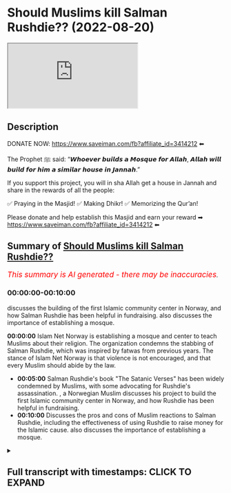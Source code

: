 # Should Muslims kill Salman Rushdie?? (2022-08-20)

<iframe loading='lazy' allow='autoplay' src='https://www.youtube.com/embed/2z1J6ydYTYw'></iframe>

## Description

DONATE NOW: <https://www.saveiman.com/fb?affiliate_id=3414212> ⬅

The Prophet ﷺ said: “𝙒𝙝𝙤𝙚𝙫𝙚𝙧 𝙗𝙪𝙞𝙡𝙙𝙨 𝙖 𝙈𝙤𝙨𝙦𝙪𝙚 𝙛𝙤𝙧 𝘼𝙡𝙡𝙖𝙝, 𝘼𝙡𝙡𝙖𝙝 𝙬𝙞𝙡𝙡 𝙗𝙪𝙞𝙡𝙙 𝙛𝙤𝙧 𝙝𝙞𝙢 𝙖 𝙨𝙞𝙢𝙞𝙡𝙖𝙧 𝙝𝙤𝙪𝙨𝙚 𝙞𝙣 𝙅𝙖𝙣𝙣𝙖𝙝.”

If you support this project, you will in sha Allah get a house in Jannah and share in the rewards of all the people:

✅ Praying in the Masjid!
✅ Making Dhikr!
✅ Memorizing the Qur’an!

Please donate and help establish this Masjid and earn your reward ➡ <https://www.saveiman.com/fb?affiliate_id=3414212> ⬅

## Summary of [Should Muslims kill Salman Rushdie??](https://www.youtube.com/watch?v=2z1J6ydYTYw)

*<span style="color:red; font-size:125%">This summary is AI generated - there may be inaccuracies</span>. [](/)*

### <a onclick="modifyYTiframeseektime('0')">00:00:00-00:10:00</a>

discusses the building of the first Islamic community center in Norway, and how Salman Rushdie has been helpful in fundraising.  also discusses the importance of establishing a mosque.

**<a onclick="modifyYTiframeseektime('0')">00:00:00</a>** Islam Net Norway is establishing a mosque and center to teach Muslims about their religion. The organization condemns the stabbing of Salman Rushdie, which was inspired by fatwas from previous years. The stance of Islam Net Norway is that violence is not encouraged, and that every Muslim should abide by the law.

* **<a onclick="modifyYTiframeseektime('300')">00:05:00</a>** Salman Rushdie's book "The Satanic Verses" has been widely condemned by Muslims, with some advocating for Rushdie's assassination. , a Norwegian Muslim discusses his project to build the first Islamic community center in Norway, and how Rushdie has been helpful in fundraising.
* **<a onclick="modifyYTiframeseektime('600')">00:10:00</a>** Discusses the pros and cons of Muslim reactions to Salman Rushdie, including the effectiveness of using Rushdie to raise money for the Islamic cause.  also discusses the importance of establishing a mosque.

<details><summary><h2>Full transcript with timestamps: CLICK TO EXPAND</h2></summary>

<a onclick="modifyYTiframeseektime('0')">0:00:00</a> your brothers and sisters in islam net  
<a onclick="modifyYTiframeseektime('2')">0:00:02</a> from norway are establishing a masjid a  
<a onclick="modifyYTiframeseektime('5')">0:00:05</a> dawa center  
<a onclick="modifyYTiframeseektime('6')">0:00:06</a> this center this masjid this educational  
<a onclick="modifyYTiframeseektime('9')">0:00:09</a> institution will act like a beacon of  
<a onclick="modifyYTiframeseektime('12')">0:00:12</a> light calling the muslims in norway back  
<a onclick="modifyYTiframeseektime('15')">0:00:15</a> to the essence of islam so give  
<a onclick="modifyYTiframeseektime('17')">0:00:17</a> generously and allah azzawajal will give  
<a onclick="modifyYTiframeseektime('19')">0:00:19</a> you even more  
<a onclick="modifyYTiframeseektime('22')">0:00:22</a> assalamu alaikum  
<a onclick="modifyYTiframeseektime('24')">0:00:24</a> how are you guys doing  
<a onclick="modifyYTiframeseektime('26')">0:00:26</a> i'm joined with fahad from islam net you  
<a onclick="modifyYTiframeseektime('30')">0:00:30</a> may be familiar with some of the  
<a onclick="modifyYTiframeseektime('31')">0:00:31</a> advertisements that we've been doing for  
<a onclick="modifyYTiframeseektime('33')">0:00:33</a> islam net  
<a onclick="modifyYTiframeseektime('34')">0:00:34</a> trying to raise money for  
<a onclick="modifyYTiframeseektime('37')">0:00:37</a> the dawa center which we'll maybe talk  
<a onclick="modifyYTiframeseektime('38')">0:00:38</a> about a little bit later on in norway  
<a onclick="modifyYTiframeseektime('41')">0:00:41</a> it's one of its kind it's a very  
<a onclick="modifyYTiframeseektime('43')">0:00:43</a> important establishment which master  
<a onclick="modifyYTiframeseektime('45')">0:00:45</a> muslims need to contribute to  
<a onclick="modifyYTiframeseektime('47')">0:00:47</a> but today we want to get started maybe  
<a onclick="modifyYTiframeseektime('50')">0:00:50</a> with  
<a onclick="modifyYTiframeseektime('51')">0:00:51</a> the recent events that took place  
<a onclick="modifyYTiframeseektime('54')">0:00:54</a> with the stabbing of salman rushdie  
<a onclick="modifyYTiframeseektime('57')">0:00:57</a> now as a leader of an organization  
<a onclick="modifyYTiframeseektime('60')">0:01:00</a> fahad  
<a onclick="modifyYTiframeseektime('61')">0:01:01</a> and as a muslim of course  
<a onclick="modifyYTiframeseektime('63')">0:01:03</a> do you condemn this action that was  
<a onclick="modifyYTiframeseektime('65')">0:01:05</a> being inspired by the fatwas of 19  
<a onclick="modifyYTiframeseektime('68')">0:01:08</a> whenever it was in 79 whenever the hell  
<a onclick="modifyYTiframeseektime('71')">0:01:11</a> it was  
<a onclick="modifyYTiframeseektime('72')">0:01:12</a> 1999  
<a onclick="modifyYTiframeseektime('76')">0:01:16</a> do you condemn that  
<a onclick="modifyYTiframeseektime('77')">0:01:17</a> our stance on this matter is clear and  
<a onclick="modifyYTiframeseektime('79')">0:01:19</a> it's always been clear that we are not  
<a onclick="modifyYTiframeseektime('82')">0:01:22</a> encouraging violence we do not encourage  
<a onclick="modifyYTiframeseektime('84')">0:01:24</a> anyone to act in this way we believe  
<a onclick="modifyYTiframeseektime('87')">0:01:27</a> that every muslim should abide by the  
<a onclick="modifyYTiframeseektime('89')">0:01:29</a> laws and do whatever they can according  
<a onclick="modifyYTiframeseektime('92')">0:01:32</a> to the prophet if you care if you see a  
<a onclick="modifyYTiframeseektime('94')">0:01:34</a> moon you change it with your hand and if  
<a onclick="modifyYTiframeseektime('96')">0:01:36</a> you can't then you change it with your  
<a onclick="modifyYTiframeseektime('98')">0:01:38</a> mouth so  
<a onclick="modifyYTiframeseektime('99')">0:01:39</a> obviously  
<a onclick="modifyYTiframeseektime('100')">0:01:40</a> our role here as muslims in the west  
<a onclick="modifyYTiframeseektime('102')">0:01:42</a> would be to change  
<a onclick="modifyYTiframeseektime('104')">0:01:44</a> or speak out against these vile  
<a onclick="modifyYTiframeseektime('107')">0:01:47</a> insults that this individual has come  
<a onclick="modifyYTiframeseektime('109')">0:01:49</a> with against the prophet saws against  
<a onclick="modifyYTiframeseektime('111')">0:01:51</a> the wives of the prophet  
<a onclick="modifyYTiframeseektime('115')">0:01:55</a> it's right to mention that you know  
<a onclick="modifyYTiframeseektime('119')">0:01:59</a> first of all i think there's a lot of  
<a onclick="modifyYTiframeseektime('120')">0:02:00</a> kind of cutting and pasting going on  
<a onclick="modifyYTiframeseektime('122')">0:02:02</a> there's a lot of going into history and  
<a onclick="modifyYTiframeseektime('124')">0:02:04</a> classical books of jurisprudence islamic  
<a onclick="modifyYTiframeseektime('126')">0:02:06</a> jurisprudence  
<a onclick="modifyYTiframeseektime('127')">0:02:07</a> where you know certain fat words have  
<a onclick="modifyYTiframeseektime('129')">0:02:09</a> been given maybe a thousand years ago  
<a onclick="modifyYTiframeseektime('131')">0:02:11</a> um about the blasphemy laws and so on  
<a onclick="modifyYTiframeseektime('133')">0:02:13</a> which by the way are a matter of  
<a onclick="modifyYTiframeseektime('135')">0:02:15</a> difference of opinion this is something  
<a onclick="modifyYTiframeseektime('137')">0:02:17</a> which  
<a onclick="modifyYTiframeseektime('138')">0:02:18</a> mentions quite clearly  
<a onclick="modifyYTiframeseektime('140')">0:02:20</a> of uh  
<a onclick="modifyYTiframeseektime('142')">0:02:22</a> there's a very famous  
<a onclick="modifyYTiframeseektime('143')">0:02:23</a> uh hadith of the prophet muhammad where  
<a onclick="modifyYTiframeseektime('146')">0:02:26</a> in bahadis mentioned that he's walking  
<a onclick="modifyYTiframeseektime('148')">0:02:28</a> with his wife and some jews came to him  
<a onclick="modifyYTiframeseektime('150')">0:02:30</a> the hostile individuals they were who  
<a onclick="modifyYTiframeseektime('153')">0:02:33</a> said to him assalamu alaikum  
<a onclick="modifyYTiframeseektime('155')">0:02:35</a> death be upon you  
<a onclick="modifyYTiframeseektime('156')">0:02:36</a> and he was wonder and then responded his  
<a onclick="modifyYTiframeseektime('159')">0:02:39</a> wife responded in a very  
<a onclick="modifyYTiframeseektime('160')">0:02:40</a> elaborative way and then he stopped at  
<a onclick="modifyYTiframeseektime('163')">0:02:43</a> the prophet muhammad we said that  
<a onclick="modifyYTiframeseektime('165')">0:02:45</a> you know just  
<a onclick="modifyYTiframeseektime('166')">0:02:46</a> just say walaikum you know just saying  
<a onclick="modifyYTiframeseektime('168')">0:02:48</a> upon you  
<a onclick="modifyYTiframeseektime('169')">0:02:49</a> and then he he went into a discussion  
<a onclick="modifyYTiframeseektime('171')">0:02:51</a> about an ethical discussion he said that  
<a onclick="modifyYTiframeseektime('179')">0:02:59</a> that there was nothing there was not  
<a onclick="modifyYTiframeseektime('180')">0:03:00</a> goodness in anything in fact it was  
<a onclick="modifyYTiframeseektime('182')">0:03:02</a> removed  
<a onclick="modifyYTiframeseektime('183')">0:03:03</a> of course that that would uh  
<a onclick="modifyYTiframeseektime('186')">0:03:06</a> that if it was in it if kindness and  
<a onclick="modifyYTiframeseektime('188')">0:03:08</a> gentleness was in that thing  
<a onclick="modifyYTiframeseektime('190')">0:03:10</a> that it would beautify and if it was  
<a onclick="modifyYTiframeseektime('191')">0:03:11</a> removed from it it would make it ugly  
<a onclick="modifyYTiframeseektime('193')">0:03:13</a> and a very  
<a onclick="modifyYTiframeseektime('195')">0:03:15</a> similar hadith of the prophet muhammed  
<a onclick="modifyYTiframeseektime('198')">0:03:18</a> some individuals  
<a onclick="modifyYTiframeseektime('199')">0:03:19</a> from quraish the pagan arabs at the time  
<a onclick="modifyYTiframeseektime('201')">0:03:21</a> were attacking the prophet calling him  
<a onclick="modifyYTiframeseektime('202')">0:03:22</a> within them calling him the dispraised  
<a onclick="modifyYTiframeseektime('204')">0:03:24</a> one  
<a onclick="modifyYTiframeseektime('205')">0:03:25</a> and he responded by um  
<a onclick="modifyYTiframeseektime('208')">0:03:28</a> by saying that  
<a onclick="modifyYTiframeseektime('209')">0:03:29</a> uh  
<a onclick="modifyYTiframeseektime('216')">0:03:36</a> they are attacking this individual  
<a onclick="modifyYTiframeseektime('218')">0:03:38</a> called them they dispraised one and i'm  
<a onclick="modifyYTiframeseektime('219')">0:03:39</a> muhammad i'm the praised one  
<a onclick="modifyYTiframeseektime('222')">0:03:42</a> they so in other words there is some  
<a onclick="modifyYTiframeseektime('225')">0:03:45</a> legitimacy in in saying that when the  
<a onclick="modifyYTiframeseektime('227')">0:03:47</a> prophet  
<a onclick="modifyYTiframeseektime('228')">0:03:48</a> the way he would deal with insults  
<a onclick="modifyYTiframeseektime('230')">0:03:50</a> wasn't a narcissistic control way it was  
<a onclick="modifyYTiframeseektime('234')">0:03:54</a> a very controlled and strategic manner  
<a onclick="modifyYTiframeseektime('235')">0:03:55</a> where if it had an impact on the polity  
<a onclick="modifyYTiframeseektime('237')">0:03:57</a> and the particular situation at a time  
<a onclick="modifyYTiframeseektime('241')">0:04:01</a> then a harsh action would be taken yes  
<a onclick="modifyYTiframeseektime('244')">0:04:04</a> but if it didn't it would a harsh action  
<a onclick="modifyYTiframeseektime('246')">0:04:06</a> would not be taken he wasn't faced he  
<a onclick="modifyYTiframeseektime('247')">0:04:07</a> hand-waved this whole situation off  
<a onclick="modifyYTiframeseektime('250')">0:04:10</a> but of course someone will say well  
<a onclick="modifyYTiframeseektime('251')">0:04:11</a> there are classical opinions they even  
<a onclick="modifyYTiframeseektime('252')">0:04:12</a> tell wrote a whole book called the sun  
<a onclick="modifyYTiframeseektime('256')">0:04:16</a> rasool  
<a onclick="modifyYTiframeseektime('257')">0:04:17</a> and that the unsheathed sword on the the  
<a onclick="modifyYTiframeseektime('259')">0:04:19</a> one who insults the prophet and so on  
<a onclick="modifyYTiframeseektime('261')">0:04:21</a> and  
<a onclick="modifyYTiframeseektime('262')">0:04:22</a> so many people in different schools of  
<a onclick="modifyYTiframeseektime('263')">0:04:23</a> thought have spoken about the capital  
<a onclick="modifyYTiframeseektime('265')">0:04:25</a> punishment for those who attack  
<a onclick="modifyYTiframeseektime('267')">0:04:27</a> the prophet muhammad assault him  
<a onclick="modifyYTiframeseektime('269')">0:04:29</a> but this is taking something which is  
<a onclick="modifyYTiframeseektime('271')">0:04:31</a> abstract the abstract hokum and trying  
<a onclick="modifyYTiframeseektime('274')">0:04:34</a> to apply it on uh today so that  
<a onclick="modifyYTiframeseektime('276')">0:04:36</a> the real truth is that even tamiya  
<a onclick="modifyYTiframeseektime('278')">0:04:38</a> himself the same person who wrote this  
<a onclick="modifyYTiframeseektime('279')">0:04:39</a> book  
<a onclick="modifyYTiframeseektime('280')">0:04:40</a> as well as um you know the scholars of  
<a onclick="modifyYTiframeseektime('283')">0:04:43</a> today  
<a onclick="modifyYTiframeseektime('284')">0:04:44</a> don't just look at  
<a onclick="modifyYTiframeseektime('285')">0:04:45</a> acam or rulings in abstraction this  
<a onclick="modifyYTiframeseektime('287')">0:04:47</a> manner what they do is they look at the  
<a onclick="modifyYTiframeseektime('290')">0:04:50</a> ruling in conjunction with the reality  
<a onclick="modifyYTiframeseektime('293')">0:04:53</a> around them and that's why you'll find  
<a onclick="modifyYTiframeseektime('295')">0:04:55</a> that in relation to this matter of  
<a onclick="modifyYTiframeseektime('296')">0:04:56</a> blaspheming  
<a onclick="modifyYTiframeseektime('298')">0:04:58</a> uh  
<a onclick="modifyYTiframeseektime('299')">0:04:59</a> in western lands like ours and you know  
<a onclick="modifyYTiframeseektime('302')">0:05:02</a> where there's you know laws and places  
<a onclick="modifyYTiframeseektime('304')">0:05:04</a> on  
<a onclick="modifyYTiframeseektime('305')">0:05:05</a> the main the major centers of islamic  
<a onclick="modifyYTiframeseektime('307')">0:05:07</a> power have uh maintained that actually  
<a onclick="modifyYTiframeseektime('310')">0:05:10</a> there's a great master or detriment a  
<a onclick="modifyYTiframeseektime('312')">0:05:12</a> communal detriment into like you said  
<a onclick="modifyYTiframeseektime('314')">0:05:14</a> you know trying to challenge the law in  
<a onclick="modifyYTiframeseektime('316')">0:05:16</a> this in this vigilante way  
<a onclick="modifyYTiframeseektime('318')">0:05:18</a> and so we would say that when they ask  
<a onclick="modifyYTiframeseektime('320')">0:05:20</a> us about  
<a onclick="modifyYTiframeseektime('321')">0:05:21</a> the condemnation of this kind of uh  
<a onclick="modifyYTiframeseektime('324')">0:05:24</a> thing of individual doing this kind of  
<a onclick="modifyYTiframeseektime('326')">0:05:26</a> things but we do so on the basis of  
<a onclick="modifyYTiframeseektime('328')">0:05:28</a> sharia consequently quite frankly sharia  
<a onclick="modifyYTiframeseektime('330')">0:05:30</a> consequentialism that is to say the cost  
<a onclick="modifyYTiframeseektime('332')">0:05:32</a> benefit analysis and that's a fine  
<a onclick="modifyYTiframeseektime('334')">0:05:34</a> ethical standard actually one that the  
<a onclick="modifyYTiframeseektime('336')">0:05:36</a> whole of philosophical liberalism is  
<a onclick="modifyYTiframeseektime('338')">0:05:38</a> based on it unless of course we're  
<a onclick="modifyYTiframeseektime('339')">0:05:39</a> looking at immanuel kant's type of uh  
<a onclick="modifyYTiframeseektime('342')">0:05:42</a> social um liberalism but the the point  
<a onclick="modifyYTiframeseektime('345')">0:05:45</a> is therefore it can be condemnable on  
<a onclick="modifyYTiframeseektime('346')">0:05:46</a> the basis of breach of the peace  
<a onclick="modifyYTiframeseektime('349')">0:05:49</a> uh on the basis of mafsa detriment  
<a onclick="modifyYTiframeseektime('352')">0:05:52</a> on the basis of this is something which  
<a onclick="modifyYTiframeseektime('354')">0:05:54</a> is a barrier to entering the tower on  
<a onclick="modifyYTiframeseektime('356')">0:05:56</a> the basis that this is something which  
<a onclick="modifyYTiframeseektime('357')">0:05:57</a> threatens the muslims it can be  
<a onclick="modifyYTiframeseektime('358')">0:05:58</a> condemned in all those bases and we do  
<a onclick="modifyYTiframeseektime('360')">0:06:00</a> condemn it and that's not our strategy  
<a onclick="modifyYTiframeseektime('362')">0:06:02</a> it's not our way  
<a onclick="modifyYTiframeseektime('363')">0:06:03</a> in dealing with individuals that insult  
<a onclick="modifyYTiframeseektime('365')">0:06:05</a> the prophet  
<a onclick="modifyYTiframeseektime('366')">0:06:06</a> the the very purpose of salman rushdie  
<a onclick="modifyYTiframeseektime('368')">0:06:08</a> writing his book is to diminish the  
<a onclick="modifyYTiframeseektime('371')">0:06:11</a> religion of islam diminish the the  
<a onclick="modifyYTiframeseektime('373')">0:06:13</a> truthfulness of the prophethood of the  
<a onclick="modifyYTiframeseektime('375')">0:06:15</a> prophet saw sallam and now his book is  
<a onclick="modifyYTiframeseektime('378')">0:06:18</a> has become a bestseller it's an amazon  
<a onclick="modifyYTiframeseektime('380')">0:06:20</a> bestseller so his lies about the prophet  
<a onclick="modifyYTiframeseektime('383')">0:06:23</a> saws his insults to the prophet saws  
<a onclick="modifyYTiframeseektime('386')">0:06:26</a> wives are now just being spread when  
<a onclick="modifyYTiframeseektime('388')">0:06:28</a> someone does these kinds of acts this  
<a onclick="modifyYTiframeseektime('391')">0:06:31</a> taking the law in their own hands it  
<a onclick="modifyYTiframeseektime('393')">0:06:33</a> actually goes against the very purpose  
<a onclick="modifyYTiframeseektime('396')">0:06:36</a> of  
<a onclick="modifyYTiframeseektime('397')">0:06:37</a> making the religion of islam prevail and  
<a onclick="modifyYTiframeseektime('399')">0:06:39</a> and and giving dawa to to do these kinds  
<a onclick="modifyYTiframeseektime('402')">0:06:42</a> of acts so that's why i say that we need  
<a onclick="modifyYTiframeseektime('405')">0:06:45</a> to think wisely how we respond to people  
<a onclick="modifyYTiframeseektime('408')">0:06:48</a> like this how we respond to people who  
<a onclick="modifyYTiframeseektime('409')">0:06:49</a> are insulting the dean of allah or  
<a onclick="modifyYTiframeseektime('411')">0:06:51</a> burning the quran insulting the prophet  
<a onclick="modifyYTiframeseektime('414')">0:06:54</a> and that's why if we look at this guy in  
<a onclick="modifyYTiframeseektime('416')">0:06:56</a> norway he's burning the quran and he's  
<a onclick="modifyYTiframeseektime('418')">0:06:58</a> been doing that  
<a onclick="modifyYTiframeseektime('419')">0:06:59</a> for so many times now we used this  
<a onclick="modifyYTiframeseektime('423')">0:07:03</a> individual as a useful idiot  
<a onclick="modifyYTiframeseektime('426')">0:07:06</a> for the cause  
<a onclick="modifyYTiframeseektime('427')">0:07:07</a> [Laughter]  
<a onclick="modifyYTiframeseektime('430')">0:07:10</a> we have been able so we  
<a onclick="modifyYTiframeseektime('432')">0:07:12</a> as you know bro and as we as you also  
<a onclick="modifyYTiframeseektime('434')">0:07:14</a> said in the beginning that  
<a onclick="modifyYTiframeseektime('436')">0:07:16</a> we're building this machine  
<a onclick="modifyYTiframeseektime('438')">0:07:18</a> we are raising funds to establish the  
<a onclick="modifyYTiframeseektime('440')">0:07:20</a> first of its kind masjid and our center  
<a onclick="modifyYTiframeseektime('442')">0:07:22</a> in the whole country of norway  
<a onclick="modifyYTiframeseektime('444')">0:07:24</a> and through this guy we have raised over  
<a onclick="modifyYTiframeseektime('447')">0:07:27</a> 500  
<a onclick="modifyYTiframeseektime('449')">0:07:29</a> dollars for building this message  
<a onclick="modifyYTiframeseektime('455')">0:07:35</a> so if we you if we use this for this  
<a onclick="modifyYTiframeseektime('457')">0:07:37</a> individual this is a strategic approach  
<a onclick="modifyYTiframeseektime('460')">0:07:40</a> which in advances the islamic cause is  
<a onclick="modifyYTiframeseektime('462')">0:07:42</a> that we've used this individual who has  
<a onclick="modifyYTiframeseektime('464')">0:07:44</a> been trying to attack the muslim  
<a onclick="modifyYTiframeseektime('466')">0:07:46</a> community and in a project where we're  
<a onclick="modifyYTiframeseektime('468')">0:07:48</a> trying to build a mosque which will be  
<a onclick="modifyYTiframeseektime('470')">0:07:50</a> the biggest and the dawah center which  
<a onclick="modifyYTiframeseektime('472')">0:07:52</a> will be the biggest in this kind in the  
<a onclick="modifyYTiframeseektime('473')">0:07:53</a> whole of scandinavia he's helped us  
<a onclick="modifyYTiframeseektime('475')">0:07:55</a> raise half a million  
<a onclick="modifyYTiframeseektime('477')">0:07:57</a> dollars is it  
<a onclick="modifyYTiframeseektime('479')">0:07:59</a> yeah  
<a onclick="modifyYTiframeseektime('480')">0:08:00</a> so  
<a onclick="modifyYTiframeseektime('481')">0:08:01</a> that's  
<a onclick="modifyYTiframeseektime('482')">0:08:02</a> that's amazing isn't it maybe maybe  
<a onclick="modifyYTiframeseektime('483')">0:08:03</a> someone maybe salman rushdie  
<a onclick="modifyYTiframeseektime('486')">0:08:06</a> can help us raise some more  
<a onclick="modifyYTiframeseektime('489')">0:08:09</a> exactly bro tell us a little bit about  
<a onclick="modifyYTiframeseektime('491')">0:08:11</a> this project just because some people  
<a onclick="modifyYTiframeseektime('493')">0:08:13</a> watching this may not know about what  
<a onclick="modifyYTiframeseektime('494')">0:08:14</a> project this is in just a nutshell  
<a onclick="modifyYTiframeseektime('496')">0:08:16</a> before we look at the  
<a onclick="modifyYTiframeseektime('497')">0:08:17</a> interactions you've had with this  
<a onclick="modifyYTiframeseektime('498')">0:08:18</a> individual  
<a onclick="modifyYTiframeseektime('499')">0:08:19</a> all right so we are establishing a one  
<a onclick="modifyYTiframeseektime('501')">0:08:21</a> of its kind masjid and community center  
<a onclick="modifyYTiframeseektime('503')">0:08:23</a> at dawa center in the whole country of  
<a onclick="modifyYTiframeseektime('505')">0:08:25</a> norway it will inshallah have a  
<a onclick="modifyYTiframeseektime('507')">0:08:27</a> playground for kids to nurture love for  
<a onclick="modifyYTiframeseektime('509')">0:08:29</a> the dean of allah it would have it will  
<a onclick="modifyYTiframeseektime('512')">0:08:32</a> have like a gym where people can come  
<a onclick="modifyYTiframeseektime('514')">0:08:34</a> and work out it would have dawah  
<a onclick="modifyYTiframeseektime('516')">0:08:36</a> facilities it would have classrooms an  
<a onclick="modifyYTiframeseektime('518')">0:08:38</a> educational institution that would be  
<a onclick="modifyYTiframeseektime('520')">0:08:40</a> teaching  
<a onclick="modifyYTiframeseektime('521')">0:08:41</a> the community about the dean of allah  
<a onclick="modifyYTiframeseektime('524')">0:08:44</a> something which is absolutely  
<a onclick="modifyYTiframeseektime('527')">0:08:47</a> unheard of in the country of norway we  
<a onclick="modifyYTiframeseektime('528')">0:08:48</a> don't have any single islamic community  
<a onclick="modifyYTiframeseektime('531')">0:08:51</a> center or dawah center with these kinds  
<a onclick="modifyYTiframeseektime('534')">0:08:54</a> of facilities we don't even have we  
<a onclick="modifyYTiframeseektime('536')">0:08:56</a> don't have we don't even have like  
<a onclick="modifyYTiframeseektime('537')">0:08:57</a> islamic schools in the way do we that's  
<a onclick="modifyYTiframeseektime('539')">0:08:59</a> true we don't have a single islamic  
<a onclick="modifyYTiframeseektime('541')">0:09:01</a> school in the whole country so we need  
<a onclick="modifyYTiframeseektime('544')">0:09:04</a> to establish these kinds of institutions  
<a onclick="modifyYTiframeseektime('546')">0:09:06</a> in the country of norway and we are  
<a onclick="modifyYTiframeseektime('548')">0:09:08</a> starting off with this uh we've called  
<a onclick="modifyYTiframeseektime('550')">0:09:10</a> it iman activity center so it will be a  
<a onclick="modifyYTiframeseektime('553')">0:09:13</a> center that would build the iman of our  
<a onclick="modifyYTiframeseektime('555')">0:09:15</a> children  
<a onclick="modifyYTiframeseektime('556')">0:09:16</a> and the link for this project is in the  
<a onclick="modifyYTiframeseektime('559')">0:09:19</a> description box and the comment section  
<a onclick="modifyYTiframeseektime('560')">0:09:20</a> below correct exactly it would be there  
<a onclick="modifyYTiframeseektime('563')">0:09:23</a> they'll click it and it'll be a quick  
<a onclick="modifyYTiframeseektime('564')">0:09:24</a> one isn't it it will take two seconds uh  
<a onclick="modifyYTiframeseektime('566')">0:09:26</a> maybe what ten seconds for them to to  
<a onclick="modifyYTiframeseektime('567')">0:09:27</a> put the payment through  
<a onclick="modifyYTiframeseektime('569')">0:09:29</a> exactly it would take just a few seconds  
<a onclick="modifyYTiframeseektime('571')">0:09:31</a> and and the  
<a onclick="modifyYTiframeseektime('572')">0:09:32</a> that that  
<a onclick="modifyYTiframeseektime('573')">0:09:33</a> that's really what we should be talking  
<a onclick="modifyYTiframeseektime('574')">0:09:34</a> about that's why muslims are always on  
<a onclick="modifyYTiframeseektime('577')">0:09:37</a> the back foot this is a way we can  
<a onclick="modifyYTiframeseektime('578')">0:09:38</a> actually start being on the front foot  
<a onclick="modifyYTiframeseektime('580')">0:09:40</a> correct  
<a onclick="modifyYTiframeseektime('581')">0:09:41</a> a hundred percent bro so we need to use  
<a onclick="modifyYTiframeseektime('584')">0:09:44</a> these kinds of individuals  
<a onclick="modifyYTiframeseektime('585')">0:09:45</a> just for just for promoting the islamic  
<a onclick="modifyYTiframeseektime('588')">0:09:48</a> cause because that will burn them up  
<a onclick="modifyYTiframeseektime('590')">0:09:50</a> so  
<a onclick="modifyYTiframeseektime('591')">0:09:51</a> so look they're going to get blown up as  
<a onclick="modifyYTiframeseektime('593')">0:09:53</a> well in the hellfire  
<a onclick="modifyYTiframeseektime('596')">0:09:56</a> i mean let's be honest about it  
<a onclick="modifyYTiframeseektime('597')">0:09:57</a> but talking about the hellfire and  
<a onclick="modifyYTiframeseektime('599')">0:09:59</a> people are going to burn up therein  
<a onclick="modifyYTiframeseektime('601')">0:10:01</a> let's let's look at some of the  
<a onclick="modifyYTiframeseektime('603')">0:10:03</a> reactions that let's let's react to some  
<a onclick="modifyYTiframeseektime('604')">0:10:04</a> of your videos that you've had with this  
<a onclick="modifyYTiframeseektime('606')">0:10:06</a> interview let's look at the the vile  
<a onclick="modifyYTiframeseektime('608')">0:10:08</a> nature of this human being okay let me  
<a onclick="modifyYTiframeseektime('610')">0:10:10</a> show you this one video where this guy  
<a onclick="modifyYTiframeseektime('612')">0:10:12</a> when he comes to our our property and  
<a onclick="modifyYTiframeseektime('614')">0:10:14</a> he's there to burn the quran and we  
<a onclick="modifyYTiframeseektime('616')">0:10:16</a> confront him and then he starts to swear  
<a onclick="modifyYTiframeseektime('619')">0:10:19</a> at the prophet sallam now obviously  
<a onclick="modifyYTiframeseektime('621')">0:10:21</a> i could have done what  
<a onclick="modifyYTiframeseektime('623')">0:10:23</a> this guy did and just you know go crazy  
<a onclick="modifyYTiframeseektime('625')">0:10:25</a> and attack him  
<a onclick="modifyYTiframeseektime('627')">0:10:27</a> if i had done that  
<a onclick="modifyYTiframeseektime('629')">0:10:29</a> and  
<a onclick="modifyYTiframeseektime('629')">0:10:29</a> it would have damaged the cause of islam  
<a onclick="modifyYTiframeseektime('632')">0:10:32</a> so instead of doing that i just  
<a onclick="modifyYTiframeseektime('633')">0:10:33</a> responded to his insults and then used  
<a onclick="modifyYTiframeseektime('636')">0:10:36</a> this guy to raise money to benefit the  
<a onclick="modifyYTiframeseektime('638')">0:10:38</a> dean of allah let's take a look at the  
<a onclick="modifyYTiframeseektime('639')">0:10:39</a> video please  
<a onclick="modifyYTiframeseektime('672')">0:11:12</a> well i mean there you have it i mean so  
<a onclick="modifyYTiframeseektime('674')">0:11:14</a> you didn't pull out a knife and start  
<a onclick="modifyYTiframeseektime('675')">0:11:15</a> stabbing the man did you no exactly  
<a onclick="modifyYTiframeseektime('678')">0:11:18</a> that's not our way  
<a onclick="modifyYTiframeseektime('680')">0:11:20</a> but at the same time we can't just stand  
<a onclick="modifyYTiframeseektime('682')">0:11:22</a> there except that he's insulting the  
<a onclick="modifyYTiframeseektime('684')">0:11:24</a> prophet saws and saying these  
<a onclick="modifyYTiframeseektime('685')">0:11:25</a> vile uh disgusting things about the  
<a onclick="modifyYTiframeseektime('688')">0:11:28</a> thing is i mean as you've correctly said  
<a onclick="modifyYTiframeseektime('690')">0:11:30</a> it just won't serve the cause as as well  
<a onclick="modifyYTiframeseektime('693')">0:11:33</a> yeah you know it just won't serve the  
<a onclick="modifyYTiframeseektime('695')">0:11:35</a> chords as well as simple as that  
<a onclick="modifyYTiframeseektime('697')">0:11:37</a> and and this is a great example of an  
<a onclick="modifyYTiframeseektime('699')">0:11:39</a> individual who's  
<a onclick="modifyYTiframeseektime('700')">0:11:40</a> i think your strategy has been  
<a onclick="modifyYTiframeseektime('702')">0:11:42</a> impeccable i think you've used these  
<a onclick="modifyYTiframeseektime('703')">0:11:43</a> individuals  
<a onclick="modifyYTiframeseektime('705')">0:11:45</a> to the service of islam as you've  
<a onclick="modifyYTiframeseektime('706')">0:11:46</a> mentioned this individual has helped us  
<a onclick="modifyYTiframeseektime('708')">0:11:48</a> raise  
<a onclick="modifyYTiframeseektime('709')">0:11:49</a> half a million  
<a onclick="modifyYTiframeseektime('711')">0:11:51</a> dollars i mean  
<a onclick="modifyYTiframeseektime('713')">0:11:53</a> stabbing him or hurting him or  
<a onclick="modifyYTiframeseektime('715')">0:11:55</a> annihilating him or doing whatever you  
<a onclick="modifyYTiframeseektime('717')">0:11:57</a> want to do won't be as useful with it  
<a onclick="modifyYTiframeseektime('720')">0:12:00</a> honestly it would just make him a hero  
<a onclick="modifyYTiframeseektime('722')">0:12:02</a> look look  
<a onclick="modifyYTiframeseektime('724')">0:12:04</a> so they made him into this icon of  
<a onclick="modifyYTiframeseektime('726')">0:12:06</a> freedom of speech  
<a onclick="modifyYTiframeseektime('728')">0:12:08</a> and what in reality he's just a filthy  
<a onclick="modifyYTiframeseektime('730')">0:12:10</a> man  
<a onclick="modifyYTiframeseektime('731')">0:12:11</a> but they made him an icon of freedom of  
<a onclick="modifyYTiframeseektime('733')">0:12:13</a> speech why should we give him that honor  
<a onclick="modifyYTiframeseektime('735')">0:12:15</a> that status rather we should use him to  
<a onclick="modifyYTiframeseektime('738')">0:12:18</a> serve the dean of allah so let's just  
<a onclick="modifyYTiframeseektime('740')">0:12:20</a> make the final appeal here brothers and  
<a onclick="modifyYTiframeseektime('742')">0:12:22</a> sisters everyone was watching yes please  
<a onclick="modifyYTiframeseektime('744')">0:12:24</a> let's take action right now whenever  
<a onclick="modifyYTiframeseektime('746')">0:12:26</a> these guys are honored and venerated for  
<a onclick="modifyYTiframeseektime('749')">0:12:29</a> their vile  
<a onclick="modifyYTiframeseektime('751')">0:12:31</a> disgusting insults against the prophet  
<a onclick="modifyYTiframeseektime('753')">0:12:33</a> sallam  
<a onclick="modifyYTiframeseektime('755')">0:12:35</a> we should respond by giving tawa and  
<a onclick="modifyYTiframeseektime('757')">0:12:37</a> supporting tawa and establishing the  
<a onclick="modifyYTiframeseektime('759')">0:12:39</a> islamic institutions whenever any anyone  
<a onclick="modifyYTiframeseektime('761')">0:12:41</a> of you donates for this noble cause you  
<a onclick="modifyYTiframeseektime('764')">0:12:44</a> will be sharing in the reward of  
<a onclick="modifyYTiframeseektime('765')">0:12:45</a> responding back to these  
<a onclick="modifyYTiframeseektime('768')">0:12:48</a> interests against the prophet salallahu  
<a onclick="modifyYTiframeseektime('770')">0:12:50</a> against the burning of the quran you  
<a onclick="modifyYTiframeseektime('772')">0:12:52</a> would actually be defending the deen of  
<a onclick="modifyYTiframeseektime('774')">0:12:54</a> allah by doing this don't you agree i  
<a onclick="modifyYTiframeseektime('777')">0:12:57</a> agree and i like the fact that we're  
<a onclick="modifyYTiframeseektime('779')">0:12:59</a> using them not just  
<a onclick="modifyYTiframeseektime('780')">0:13:00</a> now  
<a onclick="modifyYTiframeseektime('781')">0:13:01</a> by spreading awareness of what the  
<a onclick="modifyYTiframeseektime('783')">0:13:03</a> religion of islam actually is because a  
<a onclick="modifyYTiframeseektime('785')">0:13:05</a> lot of people that  
<a onclick="modifyYTiframeseektime('786')">0:13:06</a> you know they hear these things about  
<a onclick="modifyYTiframeseektime('787')">0:13:07</a> muslims understand they don't even know  
<a onclick="modifyYTiframeseektime('788')">0:13:08</a> what islam is they don't even know the  
<a onclick="modifyYTiframeseektime('790')">0:13:10</a> basic tenets  
<a onclick="modifyYTiframeseektime('791')">0:13:11</a> but that now we're using them for our  
<a onclick="modifyYTiframeseektime('793')">0:13:13</a> own purposes  
<a onclick="modifyYTiframeseektime('795')">0:13:15</a> as the muslim community so it can raise  
<a onclick="modifyYTiframeseektime('797')">0:13:17</a> funds for our future generations i think  
<a onclick="modifyYTiframeseektime('799')">0:13:19</a> it's a fantastic strategy and i'm that's  
<a onclick="modifyYTiframeseektime('800')">0:13:20</a> why i'm for it do not forget to give  
<a onclick="modifyYTiframeseektime('803')">0:13:23</a> that kind of charity to to propel our  
<a onclick="modifyYTiframeseektime('805')">0:13:25</a> calls forward and to make the muslims  
<a onclick="modifyYTiframeseektime('808')">0:13:28</a> and the word of islam uppermost by  
<a onclick="modifyYTiframeseektime('810')">0:13:30</a> clicking the link below  
<a onclick="modifyYTiframeseektime('818')">0:13:38</a> when the son of adam dies  
<a onclick="modifyYTiframeseektime('820')">0:13:40</a> all of his good deeds are interrupted  
<a onclick="modifyYTiframeseektime('823')">0:13:43</a> they are finished  
<a onclick="modifyYTiframeseektime('824')">0:13:44</a> except for three things  
<a onclick="modifyYTiframeseektime('828')">0:13:48</a> a continuous charity and a beneficial  
<a onclick="modifyYTiframeseektime('831')">0:13:51</a> knowledge and also a righteous offspring  
<a onclick="modifyYTiframeseektime('834')">0:13:54</a> that makes dua for him your brothers and  
<a onclick="modifyYTiframeseektime('836')">0:13:56</a> sisters in islam net from norway are  
<a onclick="modifyYTiframeseektime('838')">0:13:58</a> establishing a masjid a daowa center and  
<a onclick="modifyYTiframeseektime('842')">0:14:02</a> fulfilling a great portion of this  
<a onclick="modifyYTiframeseektime('844')">0:14:04</a> hadith on your behalf establishing a  
<a onclick="modifyYTiframeseektime('846')">0:14:06</a> masjid to convey the message of islam is  
<a onclick="modifyYTiframeseektime('849')">0:14:09</a> one of the best deeds a muslim can do  
<a onclick="modifyYTiframeseektime('852')">0:14:12</a> whenever someone prays there whenever  
<a onclick="modifyYTiframeseektime('854')">0:14:14</a> someone gives shahada  
<a onclick="modifyYTiframeseektime('856')">0:14:16</a> in the masjid whenever someone learns  
<a onclick="modifyYTiframeseektime('858')">0:14:18</a> something in the masjid  
<a onclick="modifyYTiframeseektime('860')">0:14:20</a> yes  
<a onclick="modifyYTiframeseektime('861')">0:14:21</a> that will be something that you will  
<a onclick="modifyYTiframeseektime('863')">0:14:23</a> have on your scale  
<a onclick="modifyYTiframeseektime('864')">0:14:24</a> so give generously and allah azzawajal  
<a onclick="modifyYTiframeseektime('867')">0:14:27</a> will give you even more  
<a onclick="modifyYTiframeseektime('885')">0:14:45</a> you  
</details>
